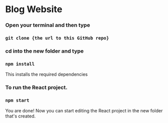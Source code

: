 # Blog Website

### Open your terminal and then type

### `git clone {the url to this GitHub repo}`

### cd into the new folder and type

### `npm install`
This installs the required dependencies

### To run the React project.

### `npm start`

You are done! Now you can start editing the React project in the new folder that's created.


